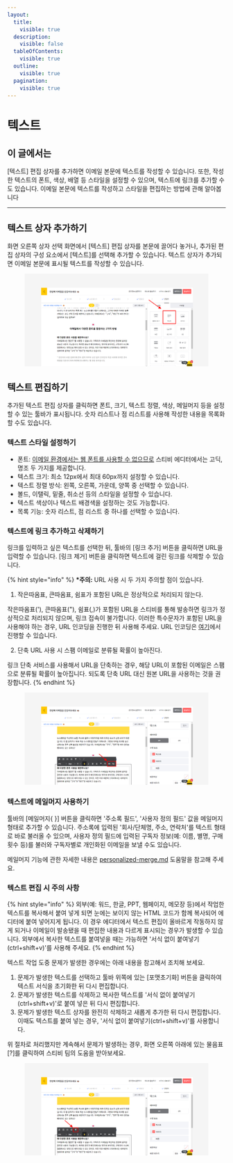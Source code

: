 ```yaml
---
layout:
  title:
    visible: true
  description:
    visible: false
  tableOfContents:
    visible: true
  outline:
    visible: true
  pagination:
    visible: true
---
```


# 텍스트

## 이 글에서는

\[텍스트] 편집 상자를 추가하면 이메일 본문에 텍스트를 작성할 수 있습니다. 또한, 작성한 텍스트의 폰트, 색상, 배열 등 스타일을 설정할 수 있으며, 텍스트에 링크를 추가할 수도 있습니다. 이메일 본문에 텍스트를 작성하고 스타일을 편집하는 방법에 관해 알아봅니다

***

## 텍스트 상자 추가하기 <a href="#h_01ggs5v0dz5yjgjzz23smyr7hn" id="h_01ggs5v0dz5yjgjzz23smyr7hn"></a>

화면 오른쪽 상자 선택 화면에서 \[텍스트] 편집 상자를 본문에 끌어다 놓거나, 추가된 편집 상자의 구성 요소에서 \[텍스트]를 선택해 추가할 수 있습니다. 텍스트 상자가 추가되면 이메일 본문에 표시될 텍스트를 작성할 수 있습니다.

<figure><img src="../../../.gitbook/assets/image (39) (1).png" alt=""><figcaption></figcaption></figure>



## 텍스트 편집하기 <a href="#h_01ggs5v4p98qms4bm3756bt51w" id="h_01ggs5v4p98qms4bm3756bt51w"></a>

추가된 텍스트 편집 상자를 클릭하면 폰트, 크기, 텍스트 정렬, 색상, 메일머지 등을 설정할 수 있는 툴바가 표시됩니다. 숫자 리스트나 점 리스트를 사용해 작성한 내용을 목록화할 수도 있습니다.

### 텍스트 스타일 설정하기 <a href="#h_01ggs5va9h6s5r4795nscsfwma" id="h_01ggs5va9h6s5r4795nscsfwma"></a>

* 폰트: [이메일 환경에서는 웹 폰트를 사용할 수 없으므로](https://blog.stibee.com/nyuseureteo-dijaineul-dowajuneun-saeroun-ponteu-sayongbeob/) 스티비 에디터에서는 고딕, 명조 두 가지를 제공합니다.
* 텍스트 크기: 최소 12px에서 최대 60px까지 설정할 수 있습니다.
* 텍스트 정렬 방식: 왼쪽, 오른쪽, 가운데, 양쪽 중 선택할 수 있습니다.
* 볼드, 이탤릭, 밑줄, 취소선 등의 스타일을 설정할 수 있습니다.
* 텍스트 색상이나 텍스트 배경색을 설정하는 것도 가능합니다.
* 목록 기능: 숫자 리스트, 점 리스트 중 하나를 선택할 수 있습니다.

### 텍스트에 링크 추가하고 삭제하기 <a href="#h_01ggs5vges0yg685k2qpjggsr9" id="h_01ggs5vges0yg685k2qpjggsr9"></a>

링크를 입력하고 싶은 텍스트를 선택한 뒤, 툴바의 \[링크 추가] 버튼을 클릭하면 URL을 입력할 수 있습니다. \[링크 제거] 버튼을 클릭하면 텍스트에 걸린 링크를 삭제할 수 있습니다.

{% hint style="info" %}
**\*주의:** URL 사용 시 두 가지 주의할 점이 있습니다.

1. 작은따옴표, 큰따옴표, 쉼표가 포함된 URL은 정상적으로 처리되지 않는다.

작은따옴표('), 큰따옴표("), 쉼표(,)가 포함된 URL을 스티비를 통해 발송하면 링크가 정상적으로 처리되지 않으며, 링크 접속이 불가합니다. 이러한 특수문자가 포함된 URL을 사용해야 하는 경우, URL 인코딩을 진행한 뒤 사용해 주세요. URL 인코딩은 [여기](https://www.urlencoder.org/)에서 진행할 수 있습니다.

2. 단축 URL 사용 시 스팸 이메일로 분류될 확률이 높아진다.

링크 단축 서비스를 사용해서 URL을 단축하는 경우, 해당 URL이 포함된 이메일은 스팸으로 분류될 확률이 높아집니다. 되도록 단축 URL 대신 원본 URL을 사용하는 것을 권장합니다.
{% endhint %}

<figure><img src="../../../.gitbook/assets/image (4) (1) (1).png" alt=""><figcaption></figcaption></figure>

### 텍스트에 메일머지 사용하기 <a href="#h_01ggs5vmyyfnwtazmg7xhvstav" id="h_01ggs5vmyyfnwtazmg7xhvstav"></a>

툴바의 \[메일머지{  }] 버튼을 클릭하면 '주소록 필드', '사용자 정의 필드' 값을 메일머지 형태로 추가할 수 있습니다. 주소록에 입력된 '회사/단체명, 주소, 연락처'를 텍스트 형태로 바로 불러올 수 있으며, 사용자 정의 필드에 입력된 구독자 정보(예: 이름, 별명, 구매 횟수 등)를 불러와 구독자별로 개인화된 이메일을 보낼 수도 있습니다.

메일머지 기능에 관한 자세한 내용은 [personalized-merge.md](../personalized-merge.md "mention") 도움말을 참고해 주세요.



### 텍스트 편집 시 주의 사항 <a href="#h_01ggs5vmyyfnwtazmg7xhvstav" id="h_01ggs5vmyyfnwtazmg7xhvstav"></a>

{% hint style="info" %}
외부(예: 워드, 한글, PPT, 웹페이지, 메모장 등)에서 작업한 텍스트를 복사해서 붙여 넣게 되면 눈에는 보이지 않는 HTML 코드가 함께 복사되어 에디터에 붙여 넣어지게 됩니다. 이 경우 에디터에서 텍스트 편집이 올바르게 작동하지 않게 되거나 이메일이 발송됐을 때 편집한 내용과 다르게 표시되는 경우가 발생할 수 있습니다. 외부에서 복사한 텍스트를 붙여넣을 때는 가능하면 '서식 없이 붙여넣기(ctrl+shift+v)'를 사용해 주세요.
{% endhint %}

텍스트 작업 도중 문제가 발생한 경우에는 아래 내용을 참고해서 조치해 보세요.

1. 문제가 발생한 텍스트를 선택하고 툴바 위쪽에 있는 \[포맷초기화] 버튼을 클릭하여 텍스트 서식을 초기화한 뒤 다시 편집합니다.
2. 문제가 발생한 텍스트를 삭제하고 복사한 텍스트를 '서식 없이 붙여넣기(ctrl+shift+v)'로 붙여 넣은 뒤 다시 편집합니다.&#x20;
3. 문제가 발생한 텍스트 상자를 완전히 삭제하고 새롭게 추가한 뒤 다시 편집합니다. 이때도 텍스트를 붙여 넣는 경우, '서식 없이 붙여넣기(ctrl+shift+v)'를 사용합니다.

위 절차로 처리했지만 계속해서 문제가 발생하는 경우, 화면 오른쪽 아래에 있는 물음표\[?]를 클릭하여 스티비 팀의 도움을 받아보세요.

<figure><img src="../../../.gitbook/assets/image (38) (1).png" alt=""><figcaption></figcaption></figure>
